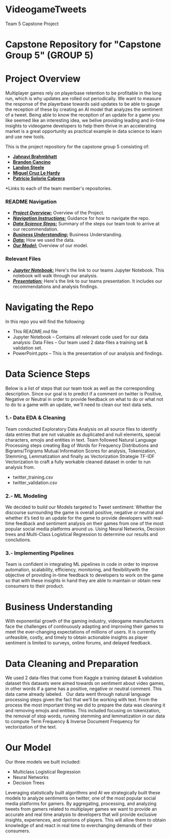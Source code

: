 
# VideogameTweets
Team 5 Capstone Project
# Capstone Repository for "Capstone Group 5" (GROUP 5)

# Project Overview

Multiplayer games rely on playerbase retention to be profitable in the long run, which is why updates are rolled out periodically. We want to measure the response of the playerbase towards said updates to be able to gauge the reception of these by creating an AI model that analyzes the sentiment of a tweet. Being able to know the reception of an update for a game you like seemed like an interesting idea, we belive providing leading and in-time insights to videogame developers to help them thrive in an accelerating market is a great opportunity as practical example in data science to learn and use new tools. 

This is the project repository for the capstone group 5 consisting of:

- [**Jahnavi Brahmbhatt**](https://github.com/Brandon-Meyer0/VideogameTweets/tree/Jahnavi)
- [**Brandon Cancino**](https://github.com/Brandon-Meyer0/VideogameTweets/tree/Brandon)
- [**Landon Steele**](https://github.com/Brandon-Meyer0/VideogameTweets/tree/landon-2)
- [**Miguel Cruz Le Hardy**](https://github.com/Brandon-Meyer0/VideogameTweets/tree/Miguel)
- [**Patricio Solorio Cabrera**](https://github.com/Brandon-Meyer0/VideogameTweets/tree/patricio)
  
*Links to each of the team member's repositories.
### README Navigation
* [***Project Overview:***](#Project-Overview) Overview of the Project.
* [***Navigation Instructions:***](#navigating-the-repo) Guidance for how to navigate the repo.
* [***Data Science Steps:***](#data-science-steps) Summary of the steps our team took to arrive at our recommendation.
* [***Business Understanding:***](#Business-Understanding) Business Understanding.
* [***Data:***](#Data-cleaning-and-preparation) How we used the data.
* [***Our Model:***](#Our-Model) Overview of our model.

### Relevant Files

* [***Jupyter Notebook:***](TweetSentimentAnalysis.ipynb) Here's the link to our teams Jupyter Notebook. This notebook will walk through our analysis.
* [***Presentation:***](Group5CapstonePresentation.pptx) Here's the link to our teams presentation. It includes our recommendations and analysis findings.


# Navigating the Repo
In this repo you will find the following:
-	This README.md file
-	Jupyter Notebook – Contains all relevant code used for our data analysis: Data Files – Our team used 2 data-files a training set & validation set.
-	PowerPoint.pptx – This is the presentation of our analysis and findings.

# Data Science Steps
Below is a list of steps that our team took as well as the corresponding description. Since our goal is to predict if a comment on twitter is Positive, Negative or Neutral in order to provide feedback on what to do or what not to do to a game with an update, we'll need to clean our text data sets.

### 1.- Data EDA & Cleaning
Team conducted Exploratory Data Analysis on all source files to identify data entries that are not valuable as duplicated and null elements, special characters, emojis and entities in text. Team followed Natural Language Processing steps creating Bag of Words for Frequency Distributions and Bigrams/Trigrams Mutual Information Scores for analysis, Tokenization, Stemming, Lemmatization and finally as Vectorization Strategie TF-IDF Vectorization to craft a fully workable cleaned dataset in order to run analysis from.
-	twitter_training.csv
-	twitter_validation.csv

### 2.- ML Modeling 
We decided to build our Models targeted to Tweet sentiment: Whether the discourse surrounding the game is overall positive, negative or neutral and whether it’s tied to an update for the game to provide developers with real-time feedback and sentiment analysis on their games from one of the most popular social media platforms around us. Using Neural Networks, Decision trees and Multi-Class Logistical Regression to determine our results and conclutions.

### 3.- Implementing Pipelines 
Team is confident in integrating ML pipeline​s in code in order to improve automation, scalability, efficiency, monitoring, and flexibility​ with the objective of providing in-time feedback to developers​ to work on the game so that with these insights in hand they are able to maintain or obtain new consumers to their product.

# Business Understanding
With exponential growth of the gaming industry, videogame manufacturers face the challenges of continuously adapting and improving their games to meet the ever-changing expectations of millions of users. It is currently unfeasible, costly, and timely to obtain actionable insights as player sentiment is limited to surveys, online forums, and delayed feedback. 

# Data Cleaning and Preparation 
We used 2 data-files that come from Kaggle a training dataset & validation dataset this datasets were aimed towards on sentiment about video games, in other words if a game has a positive, negative or neutral comment. This data came already labeled.
 
Our data went through natural language processing steps given the fact that we'll be working with text. From the process the most important thing we did to prepare the data was cleaning it and removing emojis and entities. This included focusing on tokenization, the removal of stop words, running stemming and lemmatization in our data to compute Term Frequency & Inverse Document Frequency for vectorization of the text.


# Our Model
Our three models we built included: 
- Multiclass Logistical Regression
- Neural Networks
- Decision Trees
  
Leveraging statistically built algorithms and AI we strategically built these models to analyze sentiments on twitter, one of the most popular social media platforms for gamers. By aggregating, processing, and analyzing tweets from gamers related to multiplayer games we want to provide an accurate and real time analysis to developers that will provide exclusive insights, experiences, and opinions of players. This will allow them to obtain knowledge of and react in real time to everchanging demands of their consumers.




